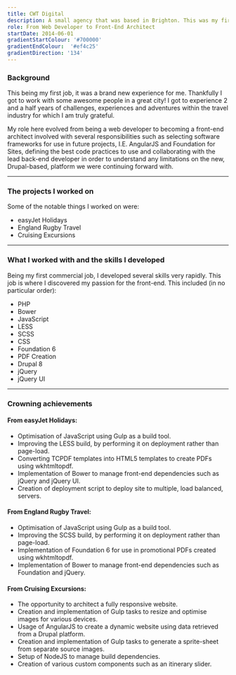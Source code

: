 ```yaml
---
title: CWT Digital
description: A small agency that was based in Brighton. This was my first major foray into the commercial world of web development. Here I was able to progress from a humble Web Developer to a Front-End Architect while learning quite a bit about the travel industry.
role: From Web Developer to Front-End Architect
startDate: 2014-06-01
gradientStartColour: '#700000'
gradientEndColour:  '#ef4c25'
gradientDirection: '134'
---
```


### Background
This being my first job, it was a brand new experience for me. Thankfully I got to work with some awesome people in a great city! I got to experience 2 and a half years of challenges, experiences and adventures within the travel industry for which I am truly grateful.

My role here evolved from being a web developer to becoming a front-end architect involved with several responsibilities such as selecting software frameworks for use in future projects, I.E. AngularJS and Foundation for Sites, defining the best code practices to use and collaborating with the lead back-end developer in order to understand any limitations on the new, Drupal-based, platform we were continuing forward with.

---

### The projects I worked on
Some of the notable things I worked on were:

- easyJet Holidays
- England Rugby Travel
- Cruising Excursions

---

### What I worked with and the skills I developed
Being my first commercial job, I developed several skills very rapidly. This job is where I discovered my passion for the front-end. This included (in no particular order):

- PHP
- Bower
- JavaScript
- LESS
- SCSS
- CSS
- Foundation 6
- PDF Creation
- Drupal 8
- jQuery
- jQuery UI

---

### Crowning achievements
#### From easyJet Holidays:
- Optimisation of JavaScript using Gulp as a build tool.
- Improving the LESS build, by performing it on deployment rather than page-load.
- Converting TCPDF templates into HTML5 templates to create PDFs using wkhtmltopdf.
- Implementation of Bower to manage front-end dependencies such as jQuery and jQuery UI.
- Creation of deployment script to deploy site to multiple, load balanced, servers.

#### From England Rugby Travel:
- Optimisation of JavaScript using Gulp as a build tool.
- Improving the SCSS build, by performing it on deployment rather than page-load.
- Implementation of Foundation 6 for use in promotional PDFs created using wkhtmltopdf.
- Implementation of Bower to manage front-end dependencies such as Foundation and jQuery.

#### From Cruising Excursions:
- The opportunity to architect a fully responsive website.
- Creation and implementation of Gulp tasks to resize and optimise images for various devices.
- Usage of AngularJS to create a dynamic website using data retrieved from a Drupal platform.
- Creation and implementation of Gulp tasks to generate a sprite-sheet from separate source images.
- Setup of NodeJS to manage build dependencies.
- Creation of various custom components such as an itinerary slider.
